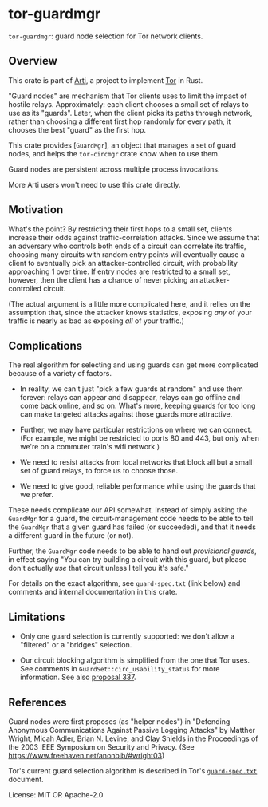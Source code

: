 # tor-guardmgr

`tor-guardmgr`: guard node selection for Tor network clients.

## Overview

This crate is part of
[Arti](https://gitlab.torproject.org/tpo/core/arti/), a project to
implement [Tor](https://www.torproject.org/) in Rust.

"Guard nodes" are mechanism that Tor clients uses to limit the
impact of hostile relays. Approximately: each client chooses a
small set of relays to use as its "guards".  Later, when the
client picks its paths through network, rather than choosing a
different first hop randomly for every path, it chooses the best
"guard" as the first hop.

This crate provides [`GuardMgr`], an object that manages a set of
guard nodes, and helps the `tor-circmgr` crate know when to use
them.

Guard nodes are persistent across multiple process invocations.

More Arti users won't need to use this crate directly.

## Motivation

What's the point?  By restricting their first hops to a small set,
clients increase their odds against traffic-correlation attacks.
Since we assume that an adversary who controls both ends of a
circuit can correlate its traffic, choosing many circuits with
random entry points will eventually cause a client to eventually
pick an attacker-controlled circuit, with probability approaching
1 over time.  If entry nodes are restricted to a small set,
however, then the client has a chance of never picking an
attacker-controlled circuit.

(The actual argument is a little more complicated here, and it
relies on the assumption that, since the attacker knows
statistics, exposing _any_ of your traffic is nearly as bad as
exposing _all_ of your traffic.)

## Complications

The real algorithm for selecting and using guards can get more
complicated because of a variety of factors.

- In reality, we can't just "pick a few guards at random" and use
  them forever: relays can appear and disappear, relays can go
  offline and come back online, and so on.  What's more, keeping
  guards for too long can make targeted attacks against those
  guards more attractive.

- Further, we may have particular restrictions on where we can
  connect. (For example, we might be restricted to ports 80 and
  443, but only when we're on a commuter train's wifi network.)

- We need to resist attacks from local networks that block all but a
  small set of guard relays, to force us to choose those.

- We need to give good, reliable performance while using the
  guards that we prefer.

These needs complicate our API somewhat.  Instead of simply asking
the `GuardMgr` for a guard, the circuit-management code needs to
be able to tell the `GuardMgr` that a given guard has failed (or
succeeded), and that it needs a different guard in the future (or
not).

Further, the `GuardMgr` code needs to be able to hand out
_provisional guards_, in effect saying "You can try building a
circuit with this guard, but please don't actually _use_ that
circuit unless I tell you it's safe."

For details on the exact algorithm, see `guard-spec.txt` (link
below) and comments and internal documentation in this crate.

## Limitations

* Only one guard selection is currently supported: we don't allow a
  "filtered" or a "bridges" selection.

* Our circuit blocking algorithm is simplified from the one that Tor uses.
  See comments in `GuardSet::circ_usability_status` for more information.
  See also [proposal 337](https://gitlab.torproject.org/tpo/core/torspec/-/blob/main/proposals/337-simpler-guard-usability.md).

## References

Guard nodes were first proposes (as "helper nodes") in "Defending
Anonymous Communications Against Passive Logging Attacks" by
Matther Wright, Micah Adler, Brian N. Levine, and Clay Shields in
the Proceedings of the 2003 IEEE Symposium on Security and
Privacy.  (See <https://www.freehaven.net/anonbib/#wright03>)

Tor's current guard selection algorithm is described in Tor's
[`guard-spec.txt`](https://gitlab.torproject.org/tpo/core/torspec/-/raw/main/guard-spec.txt)
document.

License: MIT OR Apache-2.0
